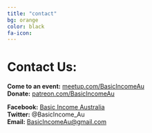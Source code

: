 ```yaml
---
title: "contact"
bg: orange
color: black
fa-icon: 
---
```


# Contact Us:

**Come to an event:** [meetup.com/BasicIncomeAu](http://meetup.com/BasicIncomeAu)<br>
**Donate:** [patreon.com/BasicIncomeAu](http://patreon.com/BasicIncomeAu)

**Facebook:** [Basic Income Australia](https://www.facebook.com/BasicIncomeAu/)<br>
**Twitter:** @BasicIncome_Au<br>
**Email:** BasicIncomeAu@gmail.com

